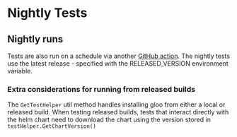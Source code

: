 # Nightly Tests



## Nightly runs
Tests are also run on a schedule via another [GitHub action](/.github/workflows/nightly-tests.yaml). The nightly tests use the latest release - specified with the RELEASED_VERSION environment variable.
### Extra considerations for running from released builds
The `GetTestHelper` util method handles installing gloo from either a local or released build. When testing released builds, tests that interact directly with the helm chart need to download the chart using the version stored in `testHelper.GetChartVersion()`

